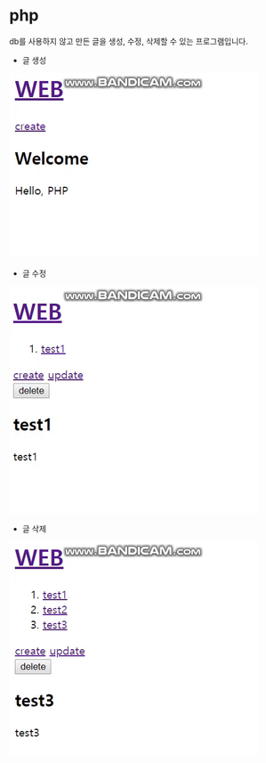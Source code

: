 # php

db를 사용하지 않고 만든 글을 생성, 수정, 삭제할 수 있는 프로그램입니다.


* 글 생성

![add](./image/add.GIF)

* 글 수정

![edit](./image/edit.GIF)

* 글 삭제

![delete](./image/delete.GIF)